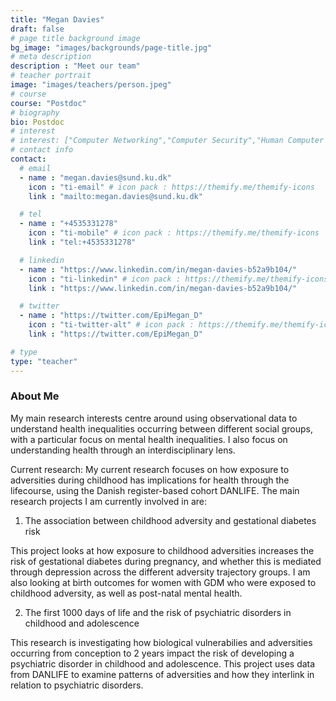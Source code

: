 ```yaml
---
title: "Megan Davies"
draft: false
# page title background image
bg_image: "images/backgrounds/page-title.jpg"
# meta description
description : "Meet our team"
# teacher portrait
image: "images/teachers/person.jpeg"
# course
course: "Postdoc"
# biography
bio: Postdoc
# interest
# interest: ["Computer Networking","Computer Security","Human Computer Interfacing"]
# contact info
contact:
  # email
  - name : "megan.davies@sund.ku.dk"
    icon : "ti-email" # icon pack : https://themify.me/themify-icons
    link : "mailto:megan.davies@sund.ku.dk"

  # tel
  - name : "+4535331278"
    icon : "ti-mobile" # icon pack : https://themify.me/themify-icons
    link : "tel:+4535331278"

  # linkedin
  - name : "https://www.linkedin.com/in/megan-davies-b52a9b104/"
    icon : "ti-linkedin" # icon pack : https://themify.me/themify-icons
    link : "https://www.linkedin.com/in/megan-davies-b52a9b104/"

  # twitter
  - name : "https://twitter.com/EpiMegan_D"
    icon : "ti-twitter-alt" # icon pack : https://themify.me/themify-icons
    link : "https://twitter.com/EpiMegan_D"

# type
type: "teacher"
---
```


### About Me

My main research interests centre around using observational data to understand health inequalities occurring between different social groups, with a particular focus on mental health inequalities. I also focus on understanding health through an interdisciplinary lens.

Current research: My current research focuses on how exposure to adversities during childhood has implications for health through the lifecourse, using the Danish register-based cohort DANLIFE. The main research projects I am currently involved in are:

1.  The association between childhood adversity and gestational diabetes risk 

This project looks at how exposure to childhood adversities increases the risk of gestational diabetes during pregnancy, and whether this is mediated through depression across the different adversity trajectory groups. I am also looking at birth outcomes for women with GDM who were exposed to childhood adversity, as well as post-natal mental health. 

2. The first 1000 days of life and the risk of psychiatric disorders in childhood and adolescence

This research is investigating how biological vulnerabilies and adversities occurring from conception to 2 years impact the risk of developing a psychiatric disorder in childhood and adolescence. This project uses data from DANLIFE to examine patterns of adversities and how they interlink in relation to psychiatric disorders. 